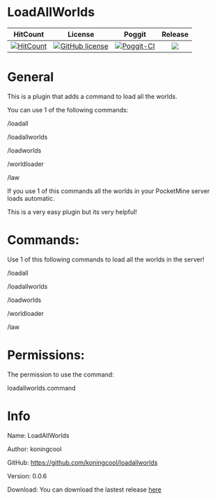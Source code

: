    # LoadAllWorlds

| HitCount | License | Poggit | Release |
|:--:|:--:|:--:|:--:|
|[![HitCount](http://hits.dwyl.io/koningcool/LoadAllWorlds.svg)](http://hits.dwyl.io/koningcool/LoadAllWorlds)|[![GitHub license](https://img.shields.io/github/license/koningcool/LoadAllWorlds.svg)](https://github.com/koningcool/LoadAllWorlds/blob/master/LICENSE)|[![Poggit-CI](https://poggit.pmmp.io/ci.shield/koningcool/LoadAllWorlds/LoadallWorlds)](https://poggit.pmmp.io/ci/koningcool/LoadAllWorlds/LoadAllWorlds)|[![](https://poggit.pmmp.io/shield.state/LoadAllWorlds)](https://poggit.pmmp.io/p/LoadAllWorlds)|


# General
This is a plugin that adds a command to load all the worlds.

You can use 1 of the following commands: 

/loadall

/loadallworlds

/loadworlds

/worldloader

/law

If you use 1 of this commands all the worlds in your PocketMine server loads automatic.

This is a very easy plugin but its very helpful!



# Commands:

 Use 1 of this following commands to load all the worlds in the server!

 /loadall
 
 /loadallworlds
 
 /loadworlds
 
 /worldloader
 
 /law

# Permissions:

 The permission to use the command:

 loadallworlds.command

 # Info
 Name: LoadAllWorlds
 
 Author: koningcool
 
 GitHub: https://github.com/koningcool/loadallworlds

 Version: 0.0.6
 
 Download: You can download the lastest release [here](https://poggit.pmmp.io/r/86466/loadallworlds.phar)

